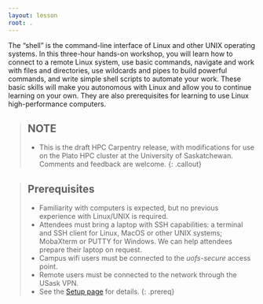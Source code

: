 ```yaml
---
layout: lesson
root: .
---
```


The “shell” is the command-line interface of Linux and other UNIX operating
systems. In this three-hour hands-on workshop, you will learn how to connect to
a remote Linux system, use basic commands, navigate and work with files and
directories, use wildcards and pipes to build powerful commands, and write
simple shell scripts to automate your work. These basic skills will make you
autonomous with Linux and allow you to continue learning on your own. They are
also prerequisites for learning to use Linux high-performance computers.

> ## NOTE
>
> - This is the draft HPC Carpentry release, with modifications for use on the
>   Plato HPC cluster at the University of Saskatchewan. Comments and feedback
>   are welcome.
{: .callout}

> ## Prerequisites
> - Familiarity with computers is expected, but no previous experience with
>   Linux/UNIX is required.
> - Attendees must bring a laptop with SSH capabilities: a terminal and SSH
>   client for Linux, MacOS or other UNIX systems; MobaXterm or PUTTY for
>   Windows. We can help attendees prepare their laptop on request.
> - Campus wifi users must be connected to the *uofs-secure* access point.
> - Remote users must be connected to the network through the USask VPN.
> - See the [Setup page](setup.md) for details.
{: .prereq}
